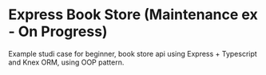 # Express Book Store (Maintenance ex - On Progress)

Example studi case for beginner, book store api using Express + Typescript and Knex ORM, using OOP pattern.
